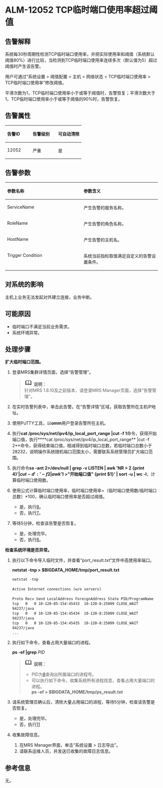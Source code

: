 # ALM-12052 TCP临时端口使用率超过阈值<a name="ZH-CN_TOPIC_0191883145"></a>

## 告警解释<a name="zh-cn_topic_0191813905_zh-cn_topic_0087039394_section41396267"></a>

系统每30秒周期性检测TCP临时端口使用率，并把实际使用率和阈值（系统默认阈值80%）进行比较，当检测到TCP临时端口使用率连续多次（默认值为5）超过阈值时产生该告警。

用户可通过“系统设置 \> 阈值配置 \> 主机 \> 网络状态 \> TCP临时端口使用率 \> TCP临时端口使用率”修改阈值。

平滑次数为1，TCP临时端口使用率小于或等于阈值时，告警恢复；平滑次数大于1，TCP临时端口使用率小于或等于阈值的90%时，告警恢复。

## 告警属性<a name="zh-cn_topic_0191813905_zh-cn_topic_0087039394_section37022085"></a>

<a name="zh-cn_topic_0191813905_zh-cn_topic_0087039394_table52321376"></a>
<table><thead align="left"><tr id="zh-cn_topic_0191813905_zh-cn_topic_0087039394_row39266406"><th class="cellrowborder" valign="top" width="33.33333333333333%" id="mcps1.1.4.1.1"><p id="zh-cn_topic_0191813905_zh-cn_topic_0087039394_p26462316"><a name="zh-cn_topic_0191813905_zh-cn_topic_0087039394_p26462316"></a><a name="zh-cn_topic_0191813905_zh-cn_topic_0087039394_p26462316"></a>告警ID</p>
</th>
<th class="cellrowborder" valign="top" width="33.33333333333333%" id="mcps1.1.4.1.2"><p id="zh-cn_topic_0191813905_zh-cn_topic_0087039394_p63072822"><a name="zh-cn_topic_0191813905_zh-cn_topic_0087039394_p63072822"></a><a name="zh-cn_topic_0191813905_zh-cn_topic_0087039394_p63072822"></a>告警级别</p>
</th>
<th class="cellrowborder" valign="top" width="33.33333333333333%" id="mcps1.1.4.1.3"><p id="zh-cn_topic_0191813905_zh-cn_topic_0087039394_p8624940"><a name="zh-cn_topic_0191813905_zh-cn_topic_0087039394_p8624940"></a><a name="zh-cn_topic_0191813905_zh-cn_topic_0087039394_p8624940"></a>可自动清除</p>
</th>
</tr>
</thead>
<tbody><tr id="zh-cn_topic_0191813905_zh-cn_topic_0087039394_row27531576"><td class="cellrowborder" valign="top" width="33.33333333333333%" headers="mcps1.1.4.1.1 "><p id="zh-cn_topic_0191813905_zh-cn_topic_0087039394_p15465151"><a name="zh-cn_topic_0191813905_zh-cn_topic_0087039394_p15465151"></a><a name="zh-cn_topic_0191813905_zh-cn_topic_0087039394_p15465151"></a>12052</p>
</td>
<td class="cellrowborder" valign="top" width="33.33333333333333%" headers="mcps1.1.4.1.2 "><p id="zh-cn_topic_0191813905_zh-cn_topic_0087039394_p44717739"><a name="zh-cn_topic_0191813905_zh-cn_topic_0087039394_p44717739"></a><a name="zh-cn_topic_0191813905_zh-cn_topic_0087039394_p44717739"></a>严重</p>
</td>
<td class="cellrowborder" valign="top" width="33.33333333333333%" headers="mcps1.1.4.1.3 "><p id="zh-cn_topic_0191813905_zh-cn_topic_0087039394_p65367140"><a name="zh-cn_topic_0191813905_zh-cn_topic_0087039394_p65367140"></a><a name="zh-cn_topic_0191813905_zh-cn_topic_0087039394_p65367140"></a>是</p>
</td>
</tr>
</tbody>
</table>

## 告警参数<a name="zh-cn_topic_0191813905_zh-cn_topic_0087039394_section64763312"></a>

<a name="zh-cn_topic_0191813905_zh-cn_topic_0087039394_table60246993"></a>
<table><thead align="left"><tr id="zh-cn_topic_0191813905_zh-cn_topic_0087039394_row16742709"><th class="cellrowborder" valign="top" width="50%" id="mcps1.1.3.1.1"><p id="zh-cn_topic_0191813905_zh-cn_topic_0087039394_p13982213"><a name="zh-cn_topic_0191813905_zh-cn_topic_0087039394_p13982213"></a><a name="zh-cn_topic_0191813905_zh-cn_topic_0087039394_p13982213"></a>参数名称</p>
</th>
<th class="cellrowborder" valign="top" width="50%" id="mcps1.1.3.1.2"><p id="zh-cn_topic_0191813905_zh-cn_topic_0087039394_p58817486"><a name="zh-cn_topic_0191813905_zh-cn_topic_0087039394_p58817486"></a><a name="zh-cn_topic_0191813905_zh-cn_topic_0087039394_p58817486"></a>参数含义</p>
</th>
</tr>
</thead>
<tbody><tr id="zh-cn_topic_0191813905_zh-cn_topic_0087039394_row66595895"><td class="cellrowborder" valign="top" width="50%" headers="mcps1.1.3.1.1 "><p id="zh-cn_topic_0191813905_zh-cn_topic_0087039394_p25558376"><a name="zh-cn_topic_0191813905_zh-cn_topic_0087039394_p25558376"></a><a name="zh-cn_topic_0191813905_zh-cn_topic_0087039394_p25558376"></a>ServiceName</p>
</td>
<td class="cellrowborder" valign="top" width="50%" headers="mcps1.1.3.1.2 "><p id="zh-cn_topic_0191813905_zh-cn_topic_0087039394_p56962570"><a name="zh-cn_topic_0191813905_zh-cn_topic_0087039394_p56962570"></a><a name="zh-cn_topic_0191813905_zh-cn_topic_0087039394_p56962570"></a>产生告警的服务名称。</p>
</td>
</tr>
<tr id="zh-cn_topic_0191813905_zh-cn_topic_0087039394_row42901084"><td class="cellrowborder" valign="top" width="50%" headers="mcps1.1.3.1.1 "><p id="zh-cn_topic_0191813905_zh-cn_topic_0087039394_p52435818"><a name="zh-cn_topic_0191813905_zh-cn_topic_0087039394_p52435818"></a><a name="zh-cn_topic_0191813905_zh-cn_topic_0087039394_p52435818"></a>RoleName</p>
</td>
<td class="cellrowborder" valign="top" width="50%" headers="mcps1.1.3.1.2 "><p id="zh-cn_topic_0191813905_zh-cn_topic_0087039394_p19442876"><a name="zh-cn_topic_0191813905_zh-cn_topic_0087039394_p19442876"></a><a name="zh-cn_topic_0191813905_zh-cn_topic_0087039394_p19442876"></a>产生告警的角色名称。</p>
</td>
</tr>
<tr id="zh-cn_topic_0191813905_zh-cn_topic_0087039394_row40768163"><td class="cellrowborder" valign="top" width="50%" headers="mcps1.1.3.1.1 "><p id="zh-cn_topic_0191813905_zh-cn_topic_0087039394_p13886870"><a name="zh-cn_topic_0191813905_zh-cn_topic_0087039394_p13886870"></a><a name="zh-cn_topic_0191813905_zh-cn_topic_0087039394_p13886870"></a>HostName</p>
</td>
<td class="cellrowborder" valign="top" width="50%" headers="mcps1.1.3.1.2 "><p id="zh-cn_topic_0191813905_zh-cn_topic_0087039394_p51094723"><a name="zh-cn_topic_0191813905_zh-cn_topic_0087039394_p51094723"></a><a name="zh-cn_topic_0191813905_zh-cn_topic_0087039394_p51094723"></a>产生告警的主机名。</p>
</td>
</tr>
<tr id="zh-cn_topic_0191813905_zh-cn_topic_0087039394_row57199326"><td class="cellrowborder" valign="top" width="50%" headers="mcps1.1.3.1.1 "><p id="zh-cn_topic_0191813905_zh-cn_topic_0087039394_p2633810"><a name="zh-cn_topic_0191813905_zh-cn_topic_0087039394_p2633810"></a><a name="zh-cn_topic_0191813905_zh-cn_topic_0087039394_p2633810"></a>Trigger Condition</p>
</td>
<td class="cellrowborder" valign="top" width="50%" headers="mcps1.1.3.1.2 "><p id="zh-cn_topic_0191813905_zh-cn_topic_0087039394_p12012051"><a name="zh-cn_topic_0191813905_zh-cn_topic_0087039394_p12012051"></a><a name="zh-cn_topic_0191813905_zh-cn_topic_0087039394_p12012051"></a>系统当前指标取值满足自定义的告警设置条件。</p>
</td>
</tr>
</tbody>
</table>

## 对系统的影响<a name="zh-cn_topic_0191813905_zh-cn_topic_0087039394_section45998902"></a>

主机上业务无法发起对外建立连接，业务中断。

## 可能原因<a name="zh-cn_topic_0191813905_zh-cn_topic_0087039394_section11336934"></a>

-   临时端口不满足当前业务需求。
-   系统环境异常。

## 处理步骤<a name="zh-cn_topic_0191813905_zh-cn_topic_0087039394_section34923547"></a>

**扩大临时端口范围。**

1.  登录MRS集群详情页面，选择“告警管理”。

    >![](public_sys-resources/icon-note.gif) **说明：**   
    >针对MRS 1.8.10及之前版本，请登录MRS Manager页面，选择“告警管理”。  

2.  在实时告警列表中，单击此告警。在“告警详情”区域，获取告警所在主机IP地址。
3.  使用PuTTY工具，以**omm**用户登录告警所在主机。
4.  执行**cat /proc/sys/net/ipv4/ip\_local\_port\_range |cut -f 1**命令，获得开始端口值，执行****cat /proc/sys/net/ipv4/ip\_local\_port\_range**  |cut -f 2**命令，获得结束端口值，相减得到临时端口总数，若临时端口总数小于28232，说明操作系统随机端口范围太小，需要联系系统管理员扩大端口范围。
5.  执行命令**ss -ant 2\>/dev/null | grep -v LISTEN | awk 'NR \> 2 \{print $4\}'|cut -d ':' -f 2 | awk '$1 \>"开始端口值" \{print $1\}' | sort -u | wc -l**，计算临时端口使用数。
6.  使用公式计算临时端口使用率，临时端口使用率=（临时端口使用数/临时端口总数）\*100，确认临时端口使用率是否超过阈值。
    -   是，执行[8](#zh-cn_topic_0191813905_zh-cn_topic_0087039394_li62811777151245)。
    -   否，执行[7](#zh-cn_topic_0191813905_zh-cn_topic_0087039394_li5574623151245)。

7.  <a name="zh-cn_topic_0191813905_zh-cn_topic_0087039394_li5574623151245"></a>等待5分钟，检查该告警是否恢复。
    -   是，处理完毕。
    -   否，执行[8](#zh-cn_topic_0191813905_zh-cn_topic_0087039394_li62811777151245)。


**检查系统环境是否异常。**

1.  <a name="zh-cn_topic_0191813905_zh-cn_topic_0087039394_li62811777151245"></a>执行以下命令导入临时文件，并查看“port\_result.txt“文件中高使用率端口。

    **netstat -tnp \> $BIGDATA\_HOME/tmp/port\_result.txt**

    ```
    netstat -tnp 
    
    Active Internet connections (w/o servers)
    
    Proto Recv Send LocalAddress ForeignAddress State PID/ProgramName tcp   0   0 10-120-85-154:45433  10-120-8:25009 CLOSE_WAIT 94237/java 
    tcp   0   0 10-120-85-154:45434  10-120-8:25009 CLOSE_WAIT 94237/java 
    tcp   0   0 10-120-85-154:45435  10-120-8:25009 CLOSE_WAIT 94237/java 
    ...
    ```

2.  执行如下命令，查看占用大量端口的进程。

    **ps -ef |grep** _PID_

    >![](public_sys-resources/icon-note.gif) **说明：**   
    >-   PID为[8](#zh-cn_topic_0191813905_zh-cn_topic_0087039394_li62811777151245)查询出所属端口的进程号。  
    >-   可以执行如下命令，收集系统所有进程信息，查看占用大量端口的进程。  
    >    **ps -ef \> $BIGDATA\_HOME/tmp/ps\_result.txt**  

3.  请系统管理员确认后，清除大量占用端口的进程，等待5分钟，检查该告警是否恢复。
    -   是，处理完毕。
    -   否，执行[11](#zh-cn_topic_0191813905_li572522141314)

4.  <a name="zh-cn_topic_0191813905_li572522141314"></a>收集故障信息。
    1.  在MRS Manager界面，单击“系统设置 \> 日志导出”。
    2.  请联系运维人员，并发送已收集的故障日志信息。


## 参考信息<a name="zh-cn_topic_0191813905_zh-cn_topic_0087039394_section45876468"></a>

无。

